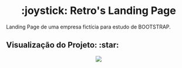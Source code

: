 <h1 align="center"> :joystick: Retro's Landing Page </h1>
<p align="justify"> Landing Page de uma empresa fictícia para estudo de BOOTSTRAP. </p>

<h2> Visualização do Projeto: :star: </h2>
<div align="center"><img src="https://media4.giphy.com/media/8PGOg7rrZdmG5bxtd5/giphy.gif" /></div>
